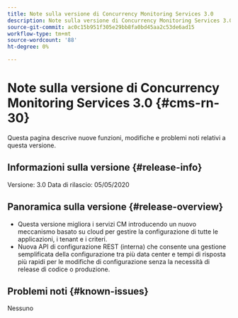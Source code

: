 ```yaml
---
title: Note sulla versione di Concurrency Monitoring Services 3.0
description: Note sulla versione di Concurrency Monitoring Services 3.0
source-git-commit: ac0c15b951f305e29bb8fa0bd45aa2c53de6ad15
workflow-type: tm+mt
source-wordcount: '88'
ht-degree: 0%

---
```



# Note sulla versione di Concurrency Monitoring Services 3.0 {#cms-rn-30}

Questa pagina descrive nuove funzioni, modifiche e problemi noti relativi a questa versione.

## Informazioni sulla versione {#release-info}

Versione: 3.0 Data di rilascio: 05/05/2020

## Panoramica sulla versione {#release-overview}

* Questa versione migliora i servizi CM introducendo un nuovo meccanismo basato su cloud per gestire la configurazione di tutte le applicazioni, i tenant e i criteri.
* Nuova API di configurazione REST (interna) che consente una gestione semplificata della configurazione tra più data center e tempi di risposta più rapidi per le modifiche di configurazione senza la necessità di release di codice o produzione.


## Problemi noti {#known-issues}

Nessuno
